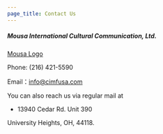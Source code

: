 ```yaml
---
page_title: Contact Us
---
```


##### Mousa International Cultural Communication, Ltd.
[Mousa Logo](/img/mousa-logo.png)

Phone: (216) 421-5590

Email：info@cimfusa.com

You can also reach us via regular mail at 

  - 13940 Cedar Rd. Unit 390
  
  University Heights, OH, 44118.

